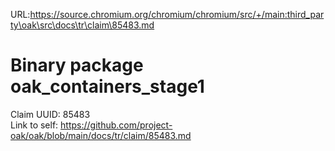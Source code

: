 URL:https://source.chromium.org/chromium/chromium/src/+/main:third_party\oak\src\docs\tr\claim\85483.md
# Binary package oak_containers_stage1

Claim UUID: 85483\
Link to self:
https://github.com/project-oak/oak/blob/main/docs/tr/claim/85483.md
